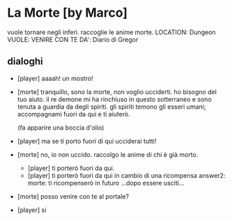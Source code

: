 # La Morte [by Marco]

vuole tornare negli inferi. raccoglie le anime morte.
LOCATION: Dungeon
VUOLE: VENIRE CON TE
DA': Diario di Gregor

## dialoghi

-   [player] aaaah! un mostro!
-   [morte] tranquillo, sono la morte, non voglio ucciderti. ho bisogno del tuo aiuto. il re demone mi ha rinchiuso in questo sotterraneo e sono tenuta a guardia da degli spiriti. gli spiriti temono gli esseri umani; accompagnami fuori da qui e ti aiuterò.

    (fa apparire una boccia d'olio)

-   [player] ma se ti porto fuori di qui ucciderai tutti!
-   [morte] no, io non uccido. raccolgo le anime di chi è già morto.
    -   [player] ti porterò fuori da qui.
    -   [player] ti porterò fuori da qui in cambio di una ricompensa
        answer2: morte: ti ricompenserò in futuro
        ...dopo essere usciti...
-   [morte] posso venire con te al portale?
-   [player] si
